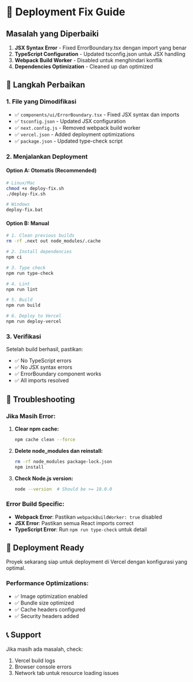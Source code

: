 # 🚀 Deployment Fix Guide

## Masalah yang Diperbaiki

1. **JSX Syntax Error** - Fixed ErrorBoundary.tsx dengan import yang benar
2. **TypeScript Configuration** - Updated tsconfig.json untuk JSX handling
3. **Webpack Build Worker** - Disabled untuk menghindari konflik
4. **Dependencies Optimization** - Cleaned up dan optimized

## 🔧 Langkah Perbaikan

### 1. File yang Dimodifikasi

- ✅ `components/ui/ErrorBoundary.tsx` - Fixed JSX syntax dan imports
- ✅ `tsconfig.json` - Updated JSX configuration
- ✅ `next.config.js` - Removed webpack build worker
- ✅ `vercel.json` - Added deployment optimizations
- ✅ `package.json` - Updated type-check script

### 2. Menjalankan Deployment

#### Option A: Otomatis (Recommended)
```bash
# Linux/Mac
chmod +x deploy-fix.sh
./deploy-fix.sh

# Windows
deploy-fix.bat
```

#### Option B: Manual
```bash
# 1. Clean previous builds
rm -rf .next out node_modules/.cache

# 2. Install dependencies
npm ci

# 3. Type check
npm run type-check

# 4. Lint
npm run lint

# 5. Build
npm run build

# 6. Deploy to Vercel
npm run deploy-vercel
```

### 3. Verifikasi

Setelah build berhasil, pastikan:
- ✅ No TypeScript errors
- ✅ No JSX syntax errors
- ✅ ErrorBoundary component works
- ✅ All imports resolved

## 🐛 Troubleshooting

### Jika Masih Error:

1. **Clear npm cache:**
   ```bash
   npm cache clean --force
   ```

2. **Delete node_modules dan reinstall:**
   ```bash
   rm -rf node_modules package-lock.json
   npm install
   ```

3. **Check Node.js version:**
   ```bash
   node --version  # Should be >= 18.0.0
   ```

### Error Build Specific:

- **Webpack Error**: Pastikan `webpackBuildWorker: true` disabled
- **JSX Error**: Pastikan semua React imports correct
- **TypeScript Error**: Run `npm run type-check` untuk detail

## 🎯 Deployment Ready

Proyek sekarang siap untuk deployment di Vercel dengan konfigurasi yang optimal.

### Performance Optimizations:
- ✅ Image optimization enabled
- ✅ Bundle size optimized
- ✅ Cache headers configured
- ✅ Security headers added

## 📞 Support

Jika masih ada masalah, check:
1. Vercel build logs
2. Browser console errors
3. Network tab untuk resource loading issues
